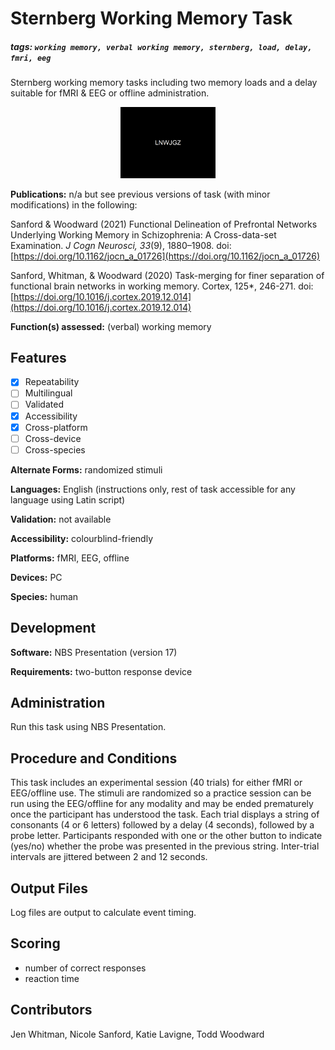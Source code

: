 # Sternberg Working Memory Task

##### tags: `working memory, verbal working memory, sternberg, load, delay, fmri, eeg`

Sternberg working memory tasks including two memory loads and a delay suitable for fMRI & EEG or offline administration.

<p align="center">
<img src = "https://github.com/katielavigne/sternberg-working-memory-task/blob/main/WMscreenshot.bmp" width="30%" height="30%"/>
</p>

**Publications:** n/a but see previous versions of task (with minor modifications) in the following:

Sanford & Woodward (2021) Functional Delineation of Prefrontal Networks Underlying Working Memory in Schizophrenia: A Cross-data-set Examination. *J Cogn Neurosci, 33*(9), 1880–1908. doi: [https://doi.org/10.1162/jocn_a_01726](https://doi.org/10.1162/jocn_a_01726)

Sanford, Whitman, & Woodward (2020) Task-merging for finer separation of functional brain networks in working memory. Cortex, 125*, 246-271. doi: [https://doi.org/10.1016/j.cortex.2019.12.014](https://doi.org/10.1016/j.cortex.2019.12.014)

**Function(s) assessed:** (verbal) working memory

## Features
- [x] Repeatability
- [ ] Multilingual
- [ ] Validated
- [x] Accessibility
- [x] Cross-platform
- [ ] Cross-device
- [ ] Cross-species

**Alternate Forms:** randomized stimuli

**Languages:** English (instructions only, rest of task accessible for any language using Latin script)

**Validation:** not available

**Accessibility:** colourblind-friendly

**Platforms:** fMRI, EEG, offline

**Devices:** PC

**Species:** human

## Development
**Software:** NBS Presentation (version 17)

**Requirements:** two-button response device

## Administration

Run this task using NBS Presentation.

## Procedure and Conditions

This task includes an experimental session (40 trials) for either fMRI or EEG/offline use. The stimuli are randomized so a practice session can be run using the EEG/offline for any modality and may be ended prematurely once the participant has understood the task. Each trial displays a string of consonants (4 or 6 letters) followed by a delay (4 seconds), followed by a probe letter. Participants responded with one or the other button to indicate (yes/no) whether the probe was presented in the previous string. Inter-trial intervals are jittered between 2 and 12 seconds.

## Output Files

Log files are output to calculate event timing.

## Scoring

- number of correct responses
- reaction time

## Contributors

Jen Whitman, Nicole Sanford, Katie Lavigne, Todd Woodward
